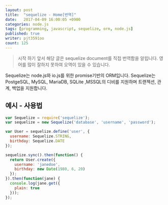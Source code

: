```yaml
---
layout: post
title:  "sequelize - Home[번역]"
date:   2017-04-09 16:00:05 +0900
categories: node.js
tags: [programming, javascript, sequelize, orm, node.js]
published: true
writer: pjt3591oo
count: 125
---
```


> 시작 하기 앞서 해당 글은 sequelize document를 직접 번역함을 알립니다. 영어를 많이 잘하지 못하여 오역이 있을 수 있습니다.


Sequelize는 node.js와 io.js를 위한 promise기반의 ORM입니다. Sequelize는 PostgeSQL, MySQL, MariaDB, SQLite ,MSSQL의 디비를 지원하며 트랜젝션, 관계, 백업을 지원합니다.

## 예시 - 사용법

```.js
var Sequelize = require('sequelize');
var sequelize = new Sequelize('database', 'username', 'password');

var User = sequelize.define('user', {
  username: Sequelize.STRING,
  birthday: Sequelize.DATE
});

sequelize.sync().then(function() {
  return User.create({
    username: 'janedoe',
    birthday: new Date(1980, 6, 20)
  });
}).then(function(jane) {
  console.log(jane.get({
    plain: true
  }));
});
```
